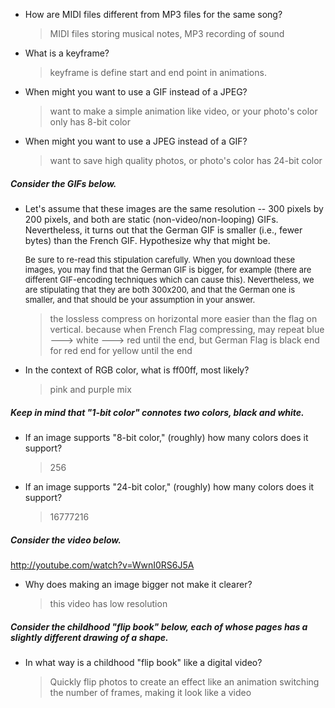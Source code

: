 - How are MIDI files different from MP3 files for the same song?  

	>   MIDI files storing musical notes, MP3 recording of sound  

- What is a keyframe?

	>   keyframe is define start and end point in animations.   

- When might you want to use a GIF instead of a JPEG?

	>   want to make a simple animation like video, or your photo's color only has 8-bit color  

- When might you want to use a JPEG instead of a GIF?

	>   want to save high quality photos, or photo's color has 24-bit color  

##### Consider the GIFs below.

- Let's assume that these images are the same resolution -- 300 pixels by 200 pixels, and both are static (non-video/non-looping) GIFs. Nevertheless, it turns out that the German GIF is smaller (i.e., fewer bytes) than the French GIF. Hypothesize why that might be.
	<p style="font-size: small">Be sure to re-read this stipulation carefully. When you download these images, you may find that the German GIF is bigger, for example (there are different GIF-encoding techniques which can cause this). Nevertheless, we are stipulating that they are both 300x200, and that the German one is smaller, and that should be your assumption in your answer.</p>  

	>   the lossless compress on horizontal more easier than the flag on vertical.
	>   because when French Flag compressing, may repeat blue ---> white ---> red until the end, but German Flag is black end for red end for yellow until the end 

- In the context of RGB color, what is ff00ff, most likely?

	>   pink and purple mix  

##### Keep in mind that "1-bit color" connotes two colors, black and white.

- If an image supports "8-bit color," (roughly) how many colors does it support?

	>   256

- If an image supports "24-bit color," (roughly) how many colors does it support?  

	>   16777216  

##### Consider the video below.
http://youtube.com/watch?v=WwnI0RS6J5A

- Why does making an image bigger not make it clearer?
	>   this video has low resolution  

##### Consider the childhood "flip book" below, each of whose pages has a slightly different drawing of a shape.

- In what way is a childhood "flip book" like a digital video?  
	>   Quickly flip photos to create an effect like an animation switching the number of frames, making it look like a video  
